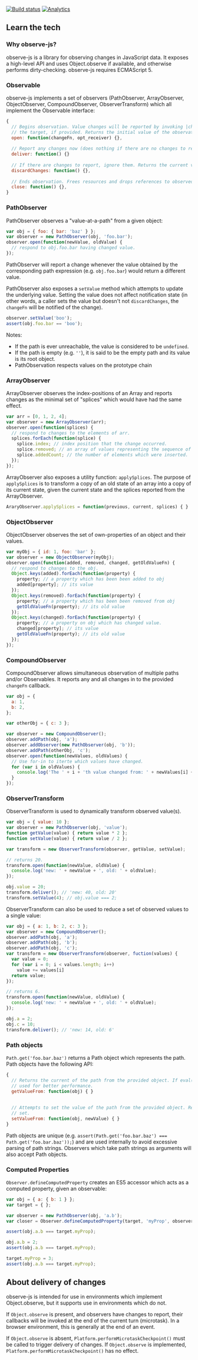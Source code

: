 [![Build status](http://www.polymer-project.org/build/observe-js/status.png "Build status")](http://build.chromium.org/p/client.polymer/waterfall) [![Analytics](https://ga-beacon.appspot.com/UA-39334307-2/Polymer/observe-js/README)](https://github.com/igrigorik/ga-beacon)

## Learn the tech

### Why observe-js?

observe-js is a library for observing changes in JavaScript data. It exposes a high-level API and uses Object.observe if available, and otherwise performs dirty-checking. observe-js requires ECMAScript 5.

### Observable

observe-js implements a set of observers (PathObserver, ArrayObserver, ObjectObserver, CompoundObserver, ObserverTransform) which all implement the Observable interface:

```JavaScript
{
  // Begins observation. Value changes will be reported by invoking |changeFn| with |opt_receiver| as 
  // the target, if provided. Returns the initial value of the observation.
  open: function(changeFn, opt_receiver) {},
  
  // Report any changes now (does nothing if there are no changes to report).
  deliver: function() {}
  
  // If there are changes to report, ignore them. Returns the current value of the observation.
  discardChanges: function() {},
  
  // Ends observation. Frees resources and drops references to observed objects.
  close: function() {},
}
```

### PathObserver

PathObserver observes a "value-at-a-path" from a given object:

```JavaScript
var obj = { foo: { bar: 'baz' } };
var observer = new PathObserver(obj, 'foo.bar');
observer.open(function(newValue, oldValue) {
  // respond to obj.foo.bar having changed value.
});
```

PathObserver will report a change whenever the value obtained by the corresponding path expression (e.g. `obj.foo.bar`) would return a different value.

PathObserver also exposes a `setValue` method which attempts to update the underlying value. Setting the value does not affect notification state (in other words, a caller sets the value but doesn't not `discardChanges`, the `changeFn` will be notified of the change).

```JavaScript
observer.setValue('boo');
assert(obj.foo.bar == 'boo');
```

Notes:
 * If the path is ever unreachable, the value is considered to be `undefined`.
 * If the path is empty (e.g. `''`), it is said to be the empty path and its value is its root object.
 * PathObservation respects values on the prototype chain

### ArrayObserver

ArrayObserver observes the index-positions of an Array and reports changes as the minimal set of "splices" which would have had the same effect.

```JavaScript
var arr = [0, 1, 2, 4];
var observer = new ArrayObserver(arr);
observer.open(function(splices) {
  // respond to changes to the elements of arr.
  splices.forEach(function(splice) {
    splice.index; // index position that the change occurred.
    splice.removed; // an array of values representing the sequence of elements which were removed
    splice.addedCount; // the number of elements which were inserted.
  });
});
```

ArrayObserver also exposes a utility function: `applySplices`. The purpose of `applySplices` is to transform a copy of an old state of an array into a copy of its current state, given the current state and the splices reported from the ArrayObserver.

```JavaScript
AraryObserver.applySplices = function(previous, current, splices) { }
```

### ObjectObserver

ObjectObserver observes the set of own-properties of an object and their values.

```JavaScript
var myObj = { id: 1, foo: 'bar' };
var observer = new ObjectObserver(myObj);
observer.open(function(added, removed, changed, getOldValueFn) {
  // respond to changes to the obj.
  Object.keys(added).forEach(function(property) {
    property; // a property which has been been added to obj
    added[property]; // its value
  });
  Object.keys(removed).forEach(function(property) {
    property; // a property which has been been removed from obj
    getOldValueFn(property); // its old value
  });
  Object.keys(changed).forEach(function(property) {
    property; // a property on obj which has changed value.
    changed[property]; // its value
    getOldValueFn(property); // its old value
  });
});
```

### CompoundObserver

CompoundObserver allows simultaneous observation of multiple paths and/or Observables. It reports any and all changes in to the provided `changeFn` callback.

```JavaScript
var obj = {
  a: 1,
  b: 2,
};

var otherObj = { c: 3 };

var observer = new CompoundObserver();
observer.addPath(obj, 'a');
observer.addObserver(new PathObserver(obj, 'b'));
observer.addPath(otherObj, 'c');
observer.open(function(newValues, oldValues) {
  // Use for-in to iterte which values have changed.
  for (var i in oldValues) {
    console.log('The ' + i + 'th value changed from: ' + newValues[i] + ' to: ' + oldValues[i]);
  }
});
```


### ObserverTransform

ObserverTransform is used to dynamically transform observed value(s).

```JavaScript
var obj = { value: 10 };
var observer = new PathObserver(obj, 'value');
function getValue(value) { return value * 2 };
function setValue(value) { return value / 2 };

var transform = new ObserverTransform(observer, getValue, setValue);

// returns 20.
transform.open(function(newValue, oldValue) {
  console.log('new: ' + newValue + ', old: ' + oldValue);
});

obj.value = 20;
transform.deliver(); // 'new: 40, old: 20'
transform.setValue(4); // obj.value === 2;
```

ObserverTransform can also be used to reduce a set of observed values to a single value:

```JavaScript
var obj = { a: 1, b: 2, c: 3 };
var observer = new CompoundObserver();
observer.addPath(obj, 'a');
observer.addPath(obj, 'b');
observer.addPath(obj, 'c');
var transform = new ObserverTransform(observer, fuction(values) {
  var value = 0;
  for (var i = 0; i < values.length; i++)
    value += values[i]
  return value;
});

// returns 6.
transform.open(function(newValue, oldValue) {
  console.log('new: ' + newValue + ', old: ' + oldValue);
});

obj.a = 2;
obj.c = 10;
transform.deliver(); // 'new: 14, old: 6'
```

### Path objects

`Path.get('foo.bar.baz')` returns a Path object which represents the path. Path objects have the following API:

```JavaScript
{
  // Returns the current of the path from the provided object. If eval() is available, a compiled getter will be
  // used for better performance.
  getValueFrom: function(obj) { }
  
  
  // Attempts to set the value of the path from the provided object. Returns true IFF the path was reachable and
  // set.
  setValueFrom: function(obj, newValue) { }
}
```

Path objects are unique (e.g. `assert(Path.get('foo.bar.baz') === Path.get('foo.bar.baz'));`) and are used internally to avoid excessive parsing of path strings. Observers which take path strings as arguments will also accept Path objects.

### Computed Properties
`Observer.defineComputedProperty` creates an ES5 accessor which acts as a computed property, given an observable:


```JavaScript
var obj = { a: { b: 1 } };
var target = { };

var observer = new PathObserver(obj, 'a.b');
var closer = Observer.defineComputedProperty(target, 'myProp', observer);

assert(obj.a.b === target.myProp);

obj.a.b = 2;
assert(obj.a.b === target.myProp);

target.myProp = 3;
assert(obj.a.b === target.myProp);
```

## About delivery of changes

observe-js is intended for use in environments which implement Object.observe, but it supports use in environments which do not.

If `Object.observe` is present, and observers have changes to report, their callbacks will be invoked at the end of the current turn (microtask). In a browser environment, this is generally at the end of an event.

If `Object.observe` is absent, `Platform.performMicrotaskCheckpoint()` must be called to trigger delivery of changes. If `Object.observe` is implemented, `Platform.performMicrotaskCheckpoint()` has no effect.
